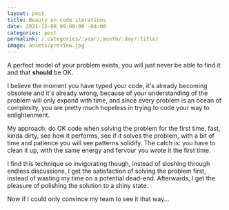 ```yaml
---
layout: post
title: Beauty on code iterations
date: 2021-12-08 09:00:00 -04:00
categories: post
permalink: /:categories/:year/:month/:day/:title/
image: assets/preview.jpg
---
```


A perfect model of your problem exists, you will just never be able to find it and that **should** be OK.

I believe the moment you have typed your code, it's already becoming obsolete and it's already wrong, because of your understanding of the problem will only expand with time, and since every problem is an ocean of complexity, you are pretty much hopeless in trying to code your way to enlightenment.

My approach: do OK code when solving the problem for the first time, fast, kinda dirty, see how it performs, see if it solves the problem, with a bit of time and patience you will see patterns solidify. The catch is: you have to clean it up, with the same energy and fervour you wrote it the first time.

I find this technique so invigorating though, instead of sloshing through endless discussions, I get the satisfaction of solving the problem first, instead of wasting my time on a potential dead-end. Afterwards, I get the pleasure of polishing the solution to a shiny state.

Now if I could only convince my team to see it that way...
